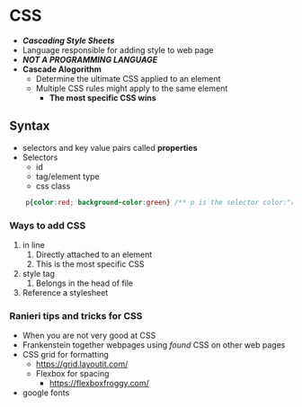 # CSS
- ***Cascading Style Sheets***
- Language responsible for adding style to web page
- ***NOT A PROGRAMMING LANGUAGE***
- **Cascade Alogorithm**
  - Determine the ultimate CSS applied to an element
  - Multiple CSS rules might apply to the same element
    - **The most specific CSS wins**

## Syntax 
- selectors and key value pairs called **properties**
- Selectors
  - id
  - tag/element type
  - css class
```css
    p{color:red; background-color:green} /** p is the selector color:"red" is the property */
```
### Ways to add CSS
1. in line
   1. Directly attached to an element 
   2. This is the most specific CSS
2. style tag
   1. Belongs in the head of file
3. Reference a stylesheet

### Ranieri tips and tricks for CSS
- When you are not very good at CSS
- Frankenstein together webpages using *found* CSS on other web pages
- CSS grid for formatting
  - https://grid.layoutit.com/
  - Flexbox for spacing
    - https://flexboxfroggy.com/
- google fonts